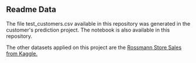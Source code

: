 ## Readme Data
The file test_customers.csv available in this repository was generated in the customer's prediction project. The notebook is also available in this repository.

The other datasets applied on this project are the [Rossmann Store Sales from Kaggle.](https://www.kaggle.com/c/rossmann-store-sales/data)